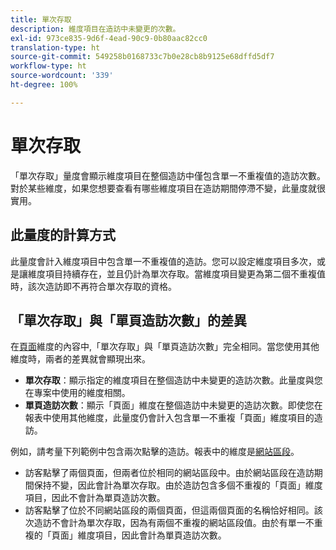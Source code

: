 ```yaml
---
title: 單次存取
description: 維度項目在造訪中未變更的次數。
exl-id: 973ce835-9d6f-4ead-90c9-0b80aac82cc0
translation-type: ht
source-git-commit: 549258b0168733c7b0e28cb8b9125e68dffd5df7
workflow-type: ht
source-wordcount: '339'
ht-degree: 100%

---
```


# 單次存取

「單次存取」量度會顯示維度項目在整個造訪中僅包含單一不重複值的造訪次數。對於某些維度，如果您想要查看有哪些維度項目在造訪期間停滯不變，此量度就很實用。

## 此量度的計算方式

此量度會計入維度項目中包含單一不重複值的造訪。您可以設定維度項目多次，或是讓維度項目持續存在，並且仍計為單次存取。當維度項目變更為第二個不重複值時，該次造訪即不再符合單次存取的資格。

## 「單次存取」與「單頁造訪次數」的差異

在[頁面](../dimensions/page.md)維度的內容中,「單次存取」與「單頁造訪次數」完全相同。當您使用其他維度時，兩者的差異就會顯現出來。

* **單次存取**：顯示指定的維度項目在整個造訪中未變更的造訪次數。此量度與您在專案中使用的維度相關。
* **單頁造訪次數**：顯示「頁面」維度在整個造訪中未變更的造訪次數。即使您在報表中使用其他維度，此量度仍會計入包含單一不重複「頁面」維度項目的造訪。

例如，請考量下列範例中包含兩次點擊的造訪。報表中的維度是[網站區段](../dimensions/site-section.md)。

* 訪客點擊了兩個頁面，但兩者位於相同的網站區段中。由於網站區段在造訪期間保持不變，因此會計為單次存取。由於造訪包含多個不重複的「頁面」維度項目，因此不會計為單頁造訪次數。
* 訪客點擊了位於不同網站區段的兩個頁面，但這兩個頁面的名稱恰好相同。該次造訪不會計為單次存取，因為有兩個不重複的網站區段值。由於有單一不重複的「頁面」維度項目，因此會計為單頁造訪次數。
